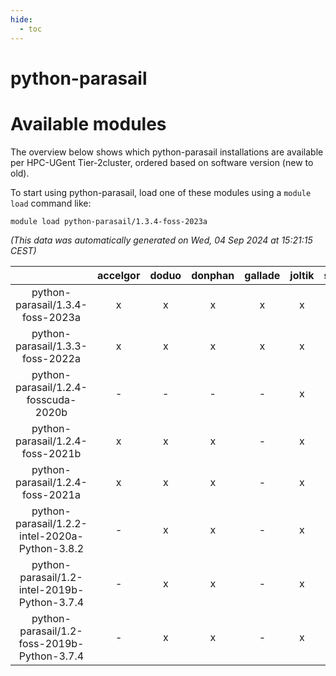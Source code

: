 ```yaml
---
hide:
  - toc
---
```


python-parasail
===============

# Available modules


The overview below shows which python-parasail installations are available per HPC-UGent Tier-2cluster, ordered based on software version (new to old).

To start using python-parasail, load one of these modules using a `module load` command like:

```shell
module load python-parasail/1.3.4-foss-2023a
```

*(This data was automatically generated on Wed, 04 Sep 2024 at 15:21:15 CEST)*  

| |accelgor|doduo|donphan|gallade|joltik|shinx|skitty|
| :---: | :---: | :---: | :---: | :---: | :---: | :---: | :---: |
|python-parasail/1.3.4-foss-2023a|x|x|x|x|x|x|x|
|python-parasail/1.3.3-foss-2022a|x|x|x|x|x|-|x|
|python-parasail/1.2.4-fosscuda-2020b|-|-|-|-|x|-|-|
|python-parasail/1.2.4-foss-2021b|x|x|x|-|x|-|x|
|python-parasail/1.2.4-foss-2021a|x|x|x|-|x|-|x|
|python-parasail/1.2.2-intel-2020a-Python-3.8.2|-|x|x|-|x|-|x|
|python-parasail/1.2-intel-2019b-Python-3.7.4|-|x|x|-|x|-|x|
|python-parasail/1.2-foss-2019b-Python-3.7.4|-|x|x|-|x|-|x|
